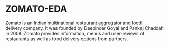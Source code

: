 # ZOMATO-EDA
Zomato is an Indian multinational restaurant aggregator and food delivery company. It was founded by Deepinder Goyal and Pankaj Chaddah in 2008. Zomato provides information, menus and user-reviews of restaurants as well as food delivery options from partners.
